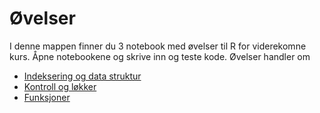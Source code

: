 # Øvelser
I denne mappen finner du 3 notebook med øvelser til R for viderekomne kurs. Åpne notebookene og skrive inn og teste kode. Øvelser handler om  

- [Indeksering og data struktur](exercise1-indeksering.R)
- [Kontroll og løkker](exercise2-kontroll.R)
- [Funksjoner](exercise3-funksjoner.R)
